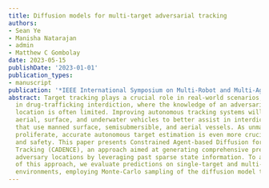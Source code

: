 ```yaml
---
title: Diffusion models for multi-target adversarial tracking
authors:
- Sean Ye
- Manisha Natarajan
- admin
- Matthew C Gombolay
date: 2023-05-15
publishDate: '2023-01-01'
publication_types:
- manuscript
publication: '*IEEE International Symposium on Multi-Robot and Multi-Agent Systems (MRS)*'
abstract: Target tracking plays a crucial role in real-world scenarios, particularly
  in drug-trafficking interdiction, where the knowledge of an adversarial target’s
  location is often limited. Improving autonomous tracking systems will enable unmanned
  aerial, surface, and underwater vehicles to better assist in interdicting smugglers
  that use manned surface, semisubmersible, and aerial vessels. As unmanned drones
  proliferate, accurate autonomous target estimation is even more crucial for security
  and safety. This paper presents Constrained Agent-based Diffusion for ENhanCEd Multi-Agent
  Tracking (CADENCE), an approach aimed at generating comprehensive predictions of
  adversary locations by leveraging past sparse state information. To assess the effectiveness
  of this approach, we evaluate predictions on single-target and multi-target pursuit
  environments, employing Monte-Carlo sampling of the diffusion model to …
---
```

